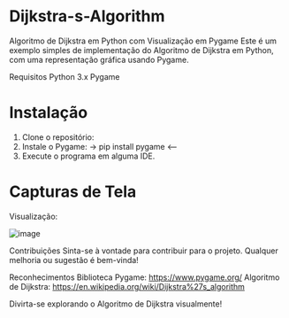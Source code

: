 # Dijkstra-s-Algorithm

Algoritmo de Dijkstra em Python com Visualização em Pygame
Este é um exemplo simples de implementação do Algoritmo de Dijkstra em Python, com uma representação gráfica usando Pygame.

Requisitos
Python 3.x
Pygame

# Instalação
1) Clone o repositório:
2) Instale o Pygame:
  -> pip install pygame <--  
3) Execute o programa em alguma IDE.

# Capturas de Tela

Visualização:

![image](https://github.com/vitorFernandesSouza/Dijkstra-s-Algorithm/assets/111388245/570820ed-24ca-40a4-80e4-b93a9099d056)


Contribuições
Sinta-se à vontade para contribuir para o projeto. Qualquer melhoria ou sugestão é bem-vinda!

Reconhecimentos
Biblioteca Pygame: https://www.pygame.org/
Algoritmo de Dijkstra: https://en.wikipedia.org/wiki/Dijkstra%27s_algorithm

Divirta-se explorando o Algoritmo de Dijkstra visualmente!
